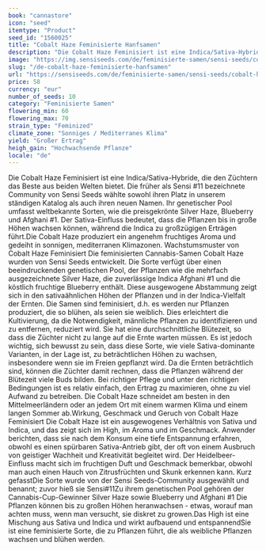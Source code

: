 ```yaml
---
book: "cannastore"
icon: "seed"
itemtype: "Product"
seed_id: "1560025"
title: "Cobalt Haze Feminisierte Hanfsamen"
description: "Die Cobalt Haze Feminisiert ist eine Indica/Sativa-Hybride. Sie wird sehr hoch und produziert große Erträge und wächst gut in sonnigen, warmen Klimazonen."
image: "https://img.sensiseeds.com/de/feminisierte-samen/sensi-seeds/cobalt-haze-feminisiert-image.png"
slug: "/de-cobalt-haze-feminisierte-hanfsamen"
url: "https://sensiseeds.com/de/feminisierte-samen/sensi-seeds/cobalt-haze-feminisiert?a_aid=cannastore"
price: 58
currency: "eur"
number_of_seeds: 10
category: "Feminisierte Samen"
flowering_min: 60
flowering_max: 70
strain_type: "Feminized"
climate_zone: "Sonniges / Mediterranes Klima"
yield: "Großer Ertrag"
heigh_gain: "Hochwachsende Pflanze"
locale: "de"
---
```

Die Cobalt Haze Feminisiert ist eine Indica/Sativa-Hybride, die den Züchtern das Beste aus beiden Welten bietet. Die früher als Sensi #11 bezeichnete Community von Sensi Seeds wählte sowohl ihren Platz in unserem ständigen Katalog als auch ihren neuen Namen. Ihr genetischer Pool umfasst weltbekannte Sorten, wie die preisgekrönte Silver Haze, Blueberry und Afghani #1. Der Sativa-Einfluss bedeutet, dass die Pflanzen bis in große Höhen wachsen können, während die Indica zu großzügigen Erträgen führt.Die Cobalt Haze produziert ein angenehm fruchtiges Aroma und gedeiht in sonnigen, mediterranen Klimazonen. Wachstumsmuster von Cobalt Haze Feminisiert Die feminisierten Cannabis-Samen Cobalt Haze wurden von Sensi Seeds entwickelt. Die Sorte verfügt über einen beeindruckenden genetischen Pool, der Pflanzen wie die mehrfach ausgezeichnete Silver Haze, die zuverlässige Indica Afghani #1 und die köstlich fruchtige Blueberry enthält. Diese ausgewogene Abstammung zeigt sich in den sativaähnlichen Höhen der Pflanzen und in der Indica-Vielfalt der Ernten. Die Samen sind feminisiert, d.h. es werden nur Pflanzen produziert, die so blühen, als seien sie weiblich. Dies erleichtert die Kultivierung, da die Notwendigkeit, männliche Pflanzen zu identifizieren und zu entfernen, reduziert wird. Sie hat eine durchschnittliche Blütezeit, so dass die Züchter nicht zu lange auf die Ernte warten müssen. Es ist jedoch wichtig, sich bewusst zu sein, dass diese Sorte, wie viele Sativa-dominante Varianten, in der Lage ist, zu beträchtlichen Höhen zu wachsen, insbesondere wenn sie im Freien gepflanzt wird. Da die Ernten beträchtlich sind, können die Züchter damit rechnen, dass die Pflanzen während der Blütezeit viele Buds bilden. Bei richtiger Pflege und unter den richtigen Bedingungen ist es relativ einfach, den Ertrag zu maximieren, ohne zu viel Aufwand zu betreiben. Die Cobalt Haze schneidet am besten in den Mittelmeerländern oder an jedem Ort mit einem warmen Klima und einem langen Sommer ab.Wirkung, Geschmack und Geruch von Cobalt Haze Feminisiert Die Cobalt Haze ist ein ausgewogenes Verhältnis von Sativa und Indica, und das zeigt sich im High, im Aroma und im Geschmack. Anwender berichten, dass sie nach dem Konsum eine tiefe Entspannung erfahren, obwohl es einen spürbaren Sativa-Antrieb gibt, der oft von einem Ausbruch von geistiger Wachheit und Kreativität begleitet wird. Der Heidelbeer-Einfluss macht sich im fruchtigen Duft und Geschmack bemerkbar, obwohl man auch einen Hauch von Zitrusfrüchten und Skunk erkennen kann. Kurz gefasstDie Sorte wurde von der Sensi Seeds-Community ausgewählt und benannt; zuvor hieß sie Sensi#11Zu ihrem genetischen Pool gehören der Cannabis-Cup-Gewinner Silver Haze sowie Blueberry und Afghani #1 Die Pflanzen können bis zu großen Höhen heranwachsen - etwas, worauf man achten muss, wenn man versucht, sie diskret zu growen.Das High ist eine Mischung aus Sativa und Indica und wirkt aufbauend und entspannendSie ist eine feminisierte Sorte, die zu Pflanzen führt, die als weibliche Pflanzen wachsen und blühen werden.
